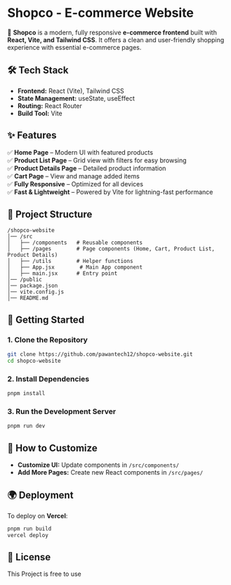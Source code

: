 # **Shopco - E-commerce Website**

🚀 **Shopco** is a modern, fully responsive **e-commerce frontend** built with **React, Vite, and Tailwind CSS**. It offers a clean and user-friendly shopping experience with essential e-commerce pages.

## **🛠 Tech Stack**

- **Frontend:** React (Vite), Tailwind CSS
- **State Management:** useState, useEffect
- **Routing:** React Router
- **Build Tool:** Vite

## **✨ Features**

✅ **Home Page** – Modern UI with featured products  
✅ **Product List Page** – Grid view with filters for easy browsing  
✅ **Product Details Page** – Detailed product information  
✅ **Cart Page** – View and manage added items  
✅ **Fully Responsive** – Optimized for all devices  
✅ **Fast & Lightweight** – Powered by Vite for lightning-fast performance

## **📂 Project Structure**

```
/shopco-website
│── /src
│   ├── /components   # Reusable components
│   ├── /pages        # Page components (Home, Cart, Product List, Product Details)
│   ├── /utils        # Helper functions
│   ├── App.jsx        # Main App component
│   ├── main.jsx      # Entry point
│── /public
│── package.json
│── vite.config.js
│── README.md
```

## **🚀 Getting Started**

### **1. Clone the Repository**

```sh
git clone https://github.com/pawantech12/shopco-website.git
cd shopco-website
```

### **2. Install Dependencies**

```sh
pnpm install
```

### **3. Run the Development Server**

```sh
pnpm run dev
```

## **📌 How to Customize**

- **Customize UI:** Update components in `/src/components/`
- **Add More Pages:** Create new React components in `/src/pages/`

## **🌍 Deployment**

To deploy on **Vercel**:

```sh
pnpm run build
vercel deploy
```

## **📜 License**

This Project is free to use

